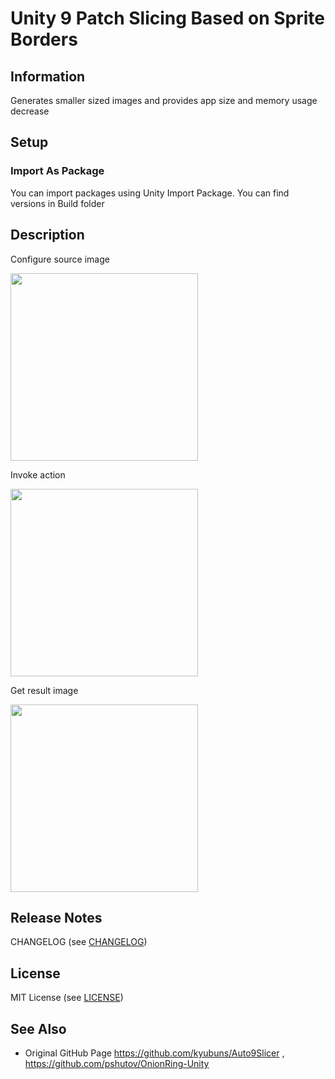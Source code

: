 # Unity 9 Patch Slicing Based on Sprite Borders


## Information
Generates smaller sized images and provides app size and memory usage decrease


## Setup

### Import As Package

You can import packages using Unity Import Package.
You can find versions in Build folder


## Description

Configure source image

<img src=".res/images/SourceImage.jpeg" width="300" />

Invoke action

<img src=".res/images/MenuItem.jpeg" width="300" />

Get result image

<img src=".res/images/OutputImage.jpeg" width="300" />


## Release Notes

CHANGELOG (see [CHANGELOG](CHANGELOG.MD))


## License

MIT License (see [LICENSE](LICENSE))


## See Also

* Original GitHub Page https://github.com/kyubuns/Auto9Slicer , https://github.com/pshutov/OnionRing-Unity
